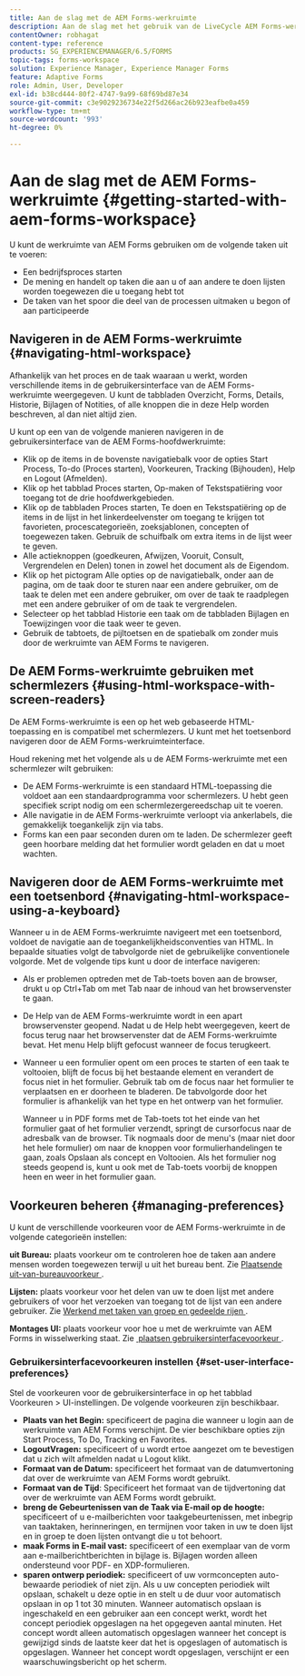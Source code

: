 ```yaml
---
title: Aan de slag met de AEM Forms-werkruimte
description: Aan de slag met het gebruik van de LiveCycle AEM Forms-werkruimte voor het beheer van uw bedrijfsautomatiseringsprocessen.
contentOwner: robhagat
content-type: reference
products: SG_EXPERIENCEMANAGER/6.5/FORMS
topic-tags: forms-workspace
solution: Experience Manager, Experience Manager Forms
feature: Adaptive Forms
role: Admin, User, Developer
exl-id: b38cd444-80f2-4747-9a99-68f69bd87e34
source-git-commit: c3e9029236734e22f5d266ac26b923eafbe0a459
workflow-type: tm+mt
source-wordcount: '993'
ht-degree: 0%

---
```


# Aan de slag met de AEM Forms-werkruimte {#getting-started-with-aem-forms-workspace}

U kunt de werkruimte van AEM Forms gebruiken om de volgende taken uit te voeren:

* Een bedrijfsproces starten
* De mening en handelt op taken die aan u of aan andere te doen lijsten worden toegewezen die u toegang hebt tot
* De taken van het spoor die deel van de processen uitmaken u begon of aan participeerde

## Navigeren in de AEM Forms-werkruimte {#navigating-html-workspace}

Afhankelijk van het proces en de taak waaraan u werkt, worden verschillende items in de gebruikersinterface van de AEM Forms-werkruimte weergegeven. U kunt de tabbladen Overzicht, Forms, Details, Historie, Bijlagen of Notities, of alle knoppen die in deze Help worden beschreven, al dan niet altijd zien.

U kunt op een van de volgende manieren navigeren in de gebruikersinterface van de AEM Forms-hoofdwerkruimte:

* Klik op de items in de bovenste navigatiebalk voor de opties Start Process, To-do (Proces starten), Voorkeuren, Tracking (Bijhouden), Help en Logout (Afmelden).
* Klik op het tabblad Proces starten, Op-maken of Tekstspatiëring voor toegang tot de drie hoofdwerkgebieden.
* Klik op de tabbladen Proces starten, Te doen en Tekstspatiëring op de items in de lijst in het linkerdeelvenster om toegang te krijgen tot favorieten, procescategorieën, zoeksjablonen, concepten of toegewezen taken. Gebruik de schuifbalk om extra items in de lijst weer te geven.
* Alle actieknoppen (goedkeuren, Afwijzen, Vooruit, Consult, Vergrendelen en Delen) tonen in zowel het document als de Eigendom.
* Klik op het pictogram Alle opties op de navigatiebalk, onder aan de pagina, om de taak door te sturen naar een andere gebruiker, om de taak te delen met een andere gebruiker, om over de taak te raadplegen met een andere gebruiker of om de taak te vergrendelen.
* Selecteer op het tabblad Historie een taak om de tabbladen Bijlagen en Toewijzingen voor die taak weer te geven.
* Gebruik de tabtoets, de pijltoetsen en de spatiebalk om zonder muis door de werkruimte van AEM Forms te navigeren.

## De AEM Forms-werkruimte gebruiken met schermlezers {#using-html-workspace-with-screen-readers}

De AEM Forms-werkruimte is een op het web gebaseerde HTML-toepassing en is compatibel met schermlezers. U kunt met het toetsenbord navigeren door de AEM Forms-werkruimteinterface.

Houd rekening met het volgende als u de AEM Forms-werkruimte met een schermlezer wilt gebruiken:

* De AEM Forms-werkruimte is een standaard HTML-toepassing die voldoet aan een standaardprogramma voor schermlezers. U hebt geen specifiek script nodig om een schermlezergereedschap uit te voeren.
* Alle navigatie in de AEM Forms-werkruimte verloopt via ankerlabels, die gemakkelijk toegankelijk zijn via tabs.
* Forms kan een paar seconden duren om te laden. De schermlezer geeft geen hoorbare melding dat het formulier wordt geladen en dat u moet wachten.

## Navigeren door de AEM Forms-werkruimte met een toetsenbord {#navigating-html-workspace-using-a-keyboard}

Wanneer u in de AEM Forms-werkruimte navigeert met een toetsenbord, voldoet de navigatie aan de toegankelijkheidsconventies van HTML. In bepaalde situaties volgt de tabvolgorde niet de gebruikelijke conventionele volgorde. Met de volgende tips kunt u door de interface navigeren:

* Als er problemen optreden met de Tab-toets boven aan de browser, drukt u op Ctrl+Tab om met Tab naar de inhoud van het browservenster te gaan.
* De Help van de AEM Forms-werkruimte wordt in een apart browservenster geopend. Nadat u de Help hebt weergegeven, keert de focus terug naar het browservenster dat de AEM Forms-werkruimte bevat. Het menu Help blijft gefocust wanneer de focus terugkeert.
* Wanneer u een formulier opent om een proces te starten of een taak te voltooien, blijft de focus bij het bestaande element en verandert de focus niet in het formulier. Gebruik tab om de focus naar het formulier te verplaatsen en er doorheen te bladeren. De tabvolgorde door het formulier is afhankelijk van het type en het ontwerp van het formulier.

  Wanneer u in PDF forms met de Tab-toets tot het einde van het formulier gaat of het formulier verzendt, springt de cursorfocus naar de adresbalk van de browser. Tik nogmaals door de menu&#39;s (maar niet door het hele formulier) om naar de knoppen voor formulierhandelingen te gaan, zoals Opslaan als concept en Voltooien. Als het formulier nog steeds geopend is, kunt u ook met de Tab-toets voorbij de knoppen heen en weer in het formulier gaan.

## Voorkeuren beheren {#managing-preferences}

U kunt de verschillende voorkeuren voor de AEM Forms-werkruimte in de volgende categorieën instellen:

**uit Bureau:** plaats voorkeur om te controleren hoe de taken aan andere mensen worden toegewezen terwijl u uit het bureau bent. Zie [&#x200B; Plaatsende uit-van-bureauvoorkeur &#x200B;](todo-lists.md#setting-out-of-office-preferences).

**Lijsten:** plaats voorkeur voor het delen van uw te doen lijst met andere gebruikers of voor het verzoeken van toegang tot de lijst van een andere gebruiker. Zie [&#x200B; Werkend met taken van groep en gedeelde rijen &#x200B;](todo-lists.md#working-with-tasks-from-group-and-shared-queues).

**Montages UI:** plaats voorkeur voor hoe u met de werkruimte van AEM Forms in wisselwerking staat. Zie [&#x200B; plaatsen gebruikersinterfacevoorkeur &#x200B;](#set-user-interface-preferences).

### Gebruikersinterfacevoorkeuren instellen {#set-user-interface-preferences}

Stel de voorkeuren voor de gebruikersinterface in op het tabblad Voorkeuren > UI-instellingen. De volgende voorkeuren zijn beschikbaar.

* **Plaats van het Begin:** specificeert de pagina die wanneer u login aan de werkruimte van AEM Forms verschijnt. De vier beschikbare opties zijn Start Process, To Do, Tracking en Favorites.
* **LogoutVragen:** specificeert of u wordt ertoe aangezet om te bevestigen dat u zich wilt afmelden nadat u Logout klikt.
* **Formaat van de Datum:** specificeert het formaat van de datumvertoning dat over de werkruimte van AEM Forms wordt gebruikt.
* **Formaat van de Tijd**: Specificeert het formaat van de tijdvertoning dat over de werkruimte van AEM Forms wordt gebruikt.
* **breng de Gebeurtenissen van de Taak via E-mail op de hoogte:** specificeert of u e-mailberichten voor taakgebeurtenissen, met inbegrip van taaktaken, herinneringen, en termijnen voor taken in uw te doen lijst en in groep te doen lijsten ontvangt die u tot behoort.
* **maak Forms in E-mail vast:** specificeert of een exemplaar van de vorm aan e-mailberichtberichten in bijlage is. Bijlagen worden alleen ondersteund voor PDF- en XDP-formulieren.
* **sparen ontwerp periodiek:** specificeert of uw vormconcepten auto-bewaarde periodiek of niet zijn. Als u uw concepten periodiek wilt opslaan, schakelt u deze optie in en stelt u de duur voor automatisch opslaan in op 1 tot 30 minuten. Wanneer automatisch opslaan is ingeschakeld en een gebruiker aan een concept werkt, wordt het concept periodiek opgeslagen na het opgegeven aantal minuten. Het concept wordt alleen automatisch opgeslagen wanneer het concept is gewijzigd sinds de laatste keer dat het is opgeslagen of automatisch is opgeslagen. Wanneer het concept wordt opgeslagen, verschijnt er een waarschuwingsbericht op het scherm.
